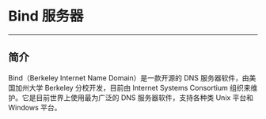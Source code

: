 # Bind 服务器

----

## 简介

Bind（Berkeley Internet Name Domain）是一款开源的 DNS 服务器软件，由美国加州大学 Berkeley 分校开发，目前由 Internet Systems Consortium 组织来维护。它是目前世界上使用最为广泛的 DNS 服务器软件，支持各种类 Unix 平台和 Windows 平台。

